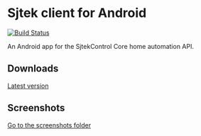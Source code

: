 # Sjtek client for Android
[![Build Status](https://jenkins.habets.io/buildStatus/icon?job=Sjtek/sjtekclient-android/master)](https://jenkins.habets.io/job/Sjtek/job/sjtekclient-android/job/master/)

An Android app for the SjtekControl Core home automation API.

## Downloads
[Latest version](https://jenkins.habets.io/job/Sjtek/job/sjtekclient-android/job/master/lastSuccessfulBuild/artifact/app/build/outputs/apk/app-release-unsigned.apk)

## Screenshots
[Go to the screenshots folder](/screenshots/README.md)
